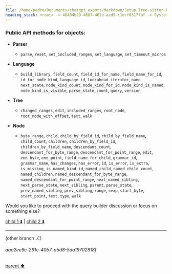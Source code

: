 ```yaml
---
file: /home/pedro/Documents/chatgpt_export/Markdown/Setup Tree-sitter Python parser.md
heading_stack: <root> -> 48404b29-4887-462e-acd5-c1ecf0317fbf -> System -> 116c69b9-0217-4c43-bedc-42dcbf0f826d -> System -> aaa2b2b9-a972-49a4-8072-387253454bc2 -> User -> 65ebe623-cb59-4071-a891-b0ecac4a7299 -> Assistant -> 3b9d8f44-31ea-4a18-a85c-2144c2c1c659 -> Tool -> 74a3cf29-c1fc-4242-817b-f8e9f83315ef -> Assistant -> 8801ae9a-ded1-475a-a3e9-bd817697ad99 -> Tool -> 133fb8b4-7853-4484-b203-3efbc6ed24b1 -> Assistant -> aaa293e9-a16a-4dcb-bf1e-e1a857731e97 -> User -> 953ccdca-be2f-4765-bdf5-13151dff1986 -> Assistant -> 9f67d0a5-d0f4-44e9-8fa7-40963c60e88f -> Tool -> 4dc004ce-1401-4ffc-871d-bd967d2f63a9 -> Assistant -> 99984851-9314-483f-a2a3-126c895dec19 -> Assistant -> da744ba2-ecd2-4dc0-8655-fa8aaee2bf9b -> Tool -> 15f61e74-54fd-47d9-8008-f0d889bf12b7 -> Assistant -> aaa2d60b-338e-4152-9e50-83b6a20eff30 -> User -> de6b35bd-5bff-4de0-95b8-221d8d435c40 -> Assistant -> 4cdff389-2396-4ab1-be1d-8b1b82078b94 -> Tool -> 4cb279b0-a577-45ef-94ca-c4387df6dbab -> Assistant -> aaa2cde9-4bc5-421a-8b93-1227a5b142ce -> User -> 08eb7667-59b0-4428-bac9-03470a3c43e9 -> Assistant -> da0e3adc-f279-4bb0-8190-f613e2c89c6f -> Tool -> ea4b757d-c12b-4ea8-9576-483fac3d32d7 -> Assistant -> aaa2fadc-e768-42c3-8f1d-1e2175896635 -> User -> 0ca77f9c-ecfc-4df4-be6b-ec2c96eb4460 -> Assistant -> aaa2bf74-6601-4af7-bc2d-ab12017d2dac -> User -> 0eaa25f5-df9f-4760-8870-6c10e86e7b93 -> Assistant -> Base Classes and Data Models -> Builder Pattern -> Idiomatic Use -> Query Serialization -> Support for Complex Queries -> Convenience Functions -> DSL-like Experience -> Trade-offs and Considerations -> Conclusion -> aaa29063-77a1-4d2e-bd50-f6ee519da7f6 -> User -> e05fc06a-8b75-42da-b78a-c76514e42642 -> Assistant -> Basic Building Blocks -> Dataclasses for Basic Blocks -> Builder Pattern -> QueryBuilder Class -> Composing Complex Queries -> Example Usage -> Extending for Advanced Features -> Validating Queries -> Type Safety and Intellisense -> Summary -> aaa293aa-2e35-42a9-975e-2c60025c5c81 -> User -> e39c17cd-eb8c-44f0-921c-f747f586900f -> Assistant -> Hypothetical Usage -> API Design -> Node Construction and Capture -> Field Qualification -> Grouping and Nesting -> Anchors and Wildcards -> Predicates -> Data Structures -> Query Builder Class -> Query Validation and Building -> Summary -> aaa22527-f7af-4d58-9cde-1ff0cf27b18f -> User -> acf2e97a-76ad-4094-9e62-d942f0e2cf8f -> Assistant -> Design Goals -> Hypothetical Simplified Usage -> Simplified API Methods -> Summary -> aaa2563a-66a4-4475-8293-82669e9d763d -> User -> 20e49cad-e7d1-4e3e-bfdd-aff5bb96a9d0 -> Assistant -> Libraries for Inspiration -> Refined Hypothetical Usage with Magic Methods -> Proposed API Changes -> Summary -> aaa26d41-a02f-47e2-a819-7027c91eda12 -> User -> 31472c16-5be9-4094-9f8b-b88d11caf2a4 -> Assistant -> 1. Pandas -> Simple Example -> Advanced Example -> 2. SQLAlchemy -> Simple Example -> Advanced Example -> 3. BeautifulSoup -> Simple Example -> Advanced Example -> 4. PySpark DataFrame -> Simple Example -> Advanced Example -> 5. Dask -> Simple Example -> Advanced Example -> Incorporating into Tree-Sitter Query Builder -> `__getitem__` for Capturing Nodes -> `__getattr__` for Fields -> Lambda for Predicates -> aaa29f65-2f73-4aa5-b946-56f113d7b6fc -> User -> 8b81081e-e961-4a8b-9856-02ade024550d -> Assistant -> Inspirational Libraries -> Potential Patterns & Approaches -> 1. Classic and Straightforward: Method Chaining -> 2. Advanced: Overloaded Operators -> 3. Creative and Novel: Context Managers -> 4. Borrowing from Art: Lambda Functions for Predicates -> 5. Imaginative: DSL-like String Parsing -> Summary -> aaa204e0-5dbf-49bb-be77-a031fb06aef6 -> User -> or: q1 = Q.filter(parent__type="function_def") -> what about nesting? be neat if we could either search only within immediate children, or recursively, or easily define a structure chain. e.g. -> idea with the above is that it only gets the immediate `parameters` field of the function def node, in contrast to: -> which would recurse and get *all* "parameters" node within, so if say there were a closure or multiple ones we'd get it -> another idea for specifying recursion depth is unary operators; e.g. it could be -> 558bb42e-9050-4f0a-a14c-b525458b9df2 -> Assistant -> Query Composition -> Surrogates for Predicates (`Q`, `F`, and friends) -> Attribute Access (`__getitem__`, `__getattr__`) -> Lambda Functions -> Nesting and Recursion -> Some Quick Mock-up Examples: -> Summary -> aaa29393-965f-4ace-8c58-833d1a8f574e -> User -> acc55f9f-f825-4355-b523-29d489024be1 -> Assistant -> f4fea949-ee02-42b1-9244-be6a92caaded -> Tool -> 3cda29e0-ae89-45d7-8c5b-f70dadb62b36 -> Assistant -> aaa27351-0621-4867-beb6-8e4accb1d7bc -> User -> e9c97f00-5898-4b33-8b41-0dfd948b88ca -> Assistant -> 10e10c4e-5615-4ad7-9a1c-b7fe9d1abb8c -> Tool -> c9e58270-2bdf-4b13-8995-7142dbb5ec9d -> Assistant -> 9076544b-350f-4cf1-bfe4-b112e1c4c9e1 -> Tool -> 704383b3-e0cd-49ad-8e8e-9f9c4f7654cf -> Assistant -> Public API methods for objects:
---
```

### Public API methods for objects:

- **Parser**
  - `parse`, `reset`, `set_included_ranges`, `set_language`, `set_timeout_micros`
  
- **Language**
  - `build_library`, `field_count`, `field_id_for_name`, `field_name_for_id`, `id_for_node_kind`, `language_id`, `lookahead_iterator`, `name`, `next_state`, `node_kind_count`, `node_kind_for_id`, `node_kind_is_named`, `node_kind_is_visible`, `parse_state_count`, `query`, `version`
  
- **Tree**
  - `changed_ranges`, `edit`, `included_ranges`, `root_node`, `root_node_with_offset`, `text`, `walk`
  
- **Node**
  - `byte_range`, `child`, `child_by_field_id`, `child_by_field_name`, `child_count`, `children`, `children_by_field_id`, `children_by_field_name`, `descendant_count`, `descendant_for_byte_range`, `descendant_for_point_range`, `edit`, `end_byte`, `end_point`, `field_name_for_child`, `grammar_id`, `grammar_name`, `has_changes`, `has_error`, `id`, `is_error`, `is_extra`, `is_missing`, `is_named`, `kind_id`, `named_child`, `named_child_count`, `named_children`, `named_descendant_for_byte_range`, `named_descendant_for_point_range`, `next_named_sibling`, `next_parse_state`, `next_sibling`, `parent`, `parse_state`, `prev_named_sibling`, `prev_sibling`, `range`, `sexp`, `start_byte`, `start_point`, `text`, `type`, `walk`

Would you like to proceed with the query builder discussion or focus on something else?

[child 1 ⬇️](#aaa2ee9c-291c-40b7-abd8-5da19702818f) | [child 2 ⬇️](#aaa20430-13b6-49e9-98d3-b807338e4fbe)

---

(other branch ⎇)
###### aaa2ee9c-291c-40b7-abd8-5da19702818f
[parent ⬆️](#704383b3-e0cd-49ad-8e8e-9f9c4f7654cf)
